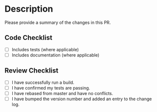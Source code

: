 # Description

Please provide a summary of the changes in this PR.

## Code Checklist

- [ ] Includes tests (where applicable)
- [ ] Includes documentation (where applicable)

## Review Checklist

- [ ] I have successfully run a build.
- [ ] I have confirmed my tests are passing.
- [ ] I have rebased from master and have no conflicts.
- [ ] I have bumped the version number and added an entry to the change log.
